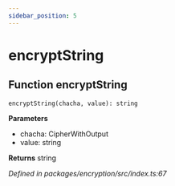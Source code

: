 ```yaml
---
sidebar_position: 5
---
```


# encryptString

## Function encryptString
```encryptString(chacha, value): string```

**Parameters**
- chacha: CipherWithOutput
- value: string

**Returns** string

_Defined in packages/encryption/src/index.ts:67_